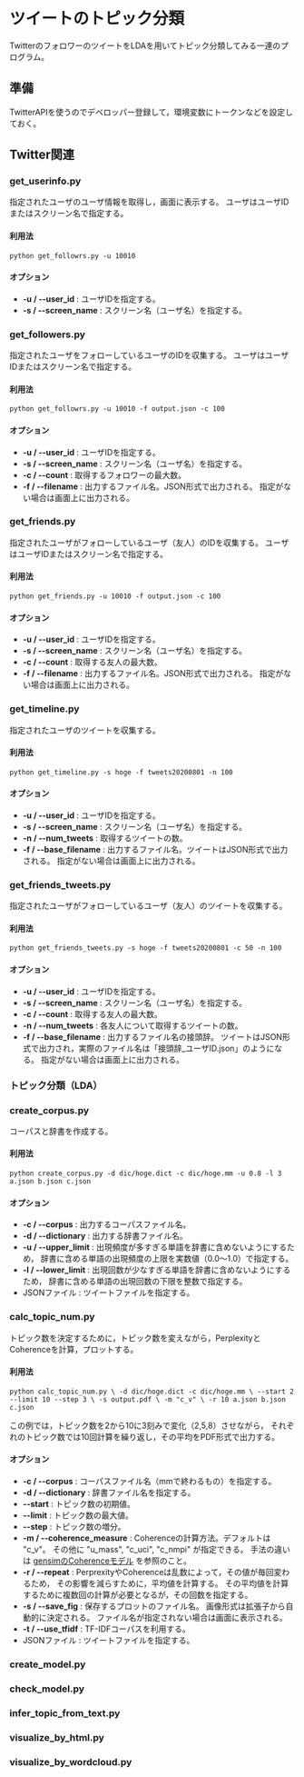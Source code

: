 # ツイートのトピック分類

TwitterのフォロワーのツイートをLDAを用いてトピック分類してみる一連のプログラム。

## 準備

TwitterAPIを使うのでデベロッパー登録して，環境変数にトークンなどを設定しておく。

## Twitter関連

### get_userinfo.py

指定されたユーザのユーザ情報を取得し，画面に表示する。
ユーザはユーザIDまたはスクリーン名で指定する。

#### 利用法

``
python get_followrs.py -u 10010
``

#### オプション

- **-u / --user_id** : ユーザIDを指定する。
- **-s / --screen_name** : スクリーン名（ユーザ名）を指定する。

### get_followers.py

指定されたユーザをフォローしているユーザのIDを収集する。
ユーザはユーザIDまたはスクリーン名で指定する。

#### 利用法

``
python get_followrs.py -u 10010 -f output.json -c 100
``

#### オプション

- **-u / --user_id** : ユーザIDを指定する。
- **-s / --screen_name** : スクリーン名（ユーザ名）を指定する。
- **-c / --count** : 取得するフォロワーの最大数。
- **-f / --filename** : 出力するファイル名。JSON形式で出力される。
指定がない場合は画面上に出力される。

### get_friends.py

指定されたユーザがフォローしているユーザ（友人）のIDを収集する。
ユーザはユーザIDまたはスクリーン名で指定する。

#### 利用法

``
python get_friends.py -u 10010 -f output.json -c 100
``

#### オプション

- **-u / --user_id** : ユーザIDを指定する。
- **-s / --screen_name** : スクリーン名（ユーザ名）を指定する。
- **-c / --count** : 取得する友人の最大数。
- **-f / --filename** : 出力するファイル名。JSON形式で出力される。
指定がない場合は画面上に出力される。

### get_timeline.py

指定されたユーザのツイートを収集する。

#### 利用法

``
python get_timeline.py -s hoge -f tweets20200801 -n 100
``

#### オプション

- **-u / --user_id** : ユーザIDを指定する。
- **-s / --screen_name** : スクリーン名（ユーザ名）を指定する。
- **-n / --num_tweets** : 取得するツイートの数。
- **-f / --base_filename** : 出力するファイル名。ツイートはJSON形式で出力される。
指定がない場合は画面上に出力される。

### get_friends_tweets.py

指定されたユーザがフォローしているユーザ（友人）のツイートを収集する。

#### 利用法

``
python get_friends_tweets.py -s hoge -f tweets20200801 -c 50 -n 100
``

#### オプション

- **-u / --user_id** : ユーザIDを指定する。
- **-s / --screen_name** : スクリーン名（ユーザ名）を指定する。
- **-c / --count** : 取得する友人の最大数。
- **-n / --num_tweets** : 各友人について取得するツイートの数。
- **-f / --base_filename** : 出力するファイル名の接頭辞。
ツイートはJSON形式で出力され，実際のファイル名は「接頭辞_ユーザID.json」のようになる。
指定がない場合は画面上に出力される。

### トピック分類（LDA）

### create_corpus.py

コーパスと辞書を作成する。

#### 利用法

``
python create_corpus.py -d dic/hoge.dict -c dic/hoge.mm -u 0.8 -l 3 a.json b.json c.json
``

#### オプション

- **-c / --corpus** : 出力するコーパスファイル名。
- **-d / --dictionary** : 出力する辞書ファイル名。
- **-u / --upper_limit** : 出現頻度が多すぎる単語を辞書に含めないようにするため，
辞書に含める単語の出現頻度の上限を実数値（0.0〜1.0）で指定する。
- **-l / --lower_limit** : 出現回数が少なすぎる単語を辞書に含めないようにするため，
辞書に含める単語の出現回数の下限を整数で指定する。
- JSONファイル : ツイートファイルを指定する。

### calc_topic_num.py

トピック数を決定するために，トピック数を変えながら，PerplexityとCoherenceを計算，プロットする。

#### 利用法

``
python calc_topic_num.py \
    -d dic/hoge.dict -c dic/hoge.mm \
    --start 2 --limit 10 --step 3 \
    -s output.pdf \
    -m "c_v" \
    -r 10
    a.json b.json c.json
``

この例では，トピック数を2から10に3刻みで変化（2,5,8）させながら，
それぞれのトピック数では10回計算を繰り返し，その平均をPDF形式で出力する。

#### オプション

- **-c / --corpus** : コーパスファイル名（mmで終わるもの）を指定する。
- **-d / --dictionary** : 辞書ファイル名を指定する。
- **--start** : トピック数の初期値。
- **--limit** : トピック数の最大値。
- **--step** : トピック数の増分。
- **-m / --coherence_measure** : Coherenceの計算方法。デフォルトは "c_v"。
その他に "u_mass", "c_uci", "c_nmpi" が指定できる。
手法の違いは
[gensimのCoherenceモデル](https://radimrehurek.com/gensim/models/coherencemodel.html) を参照のこと。
- **-r / --repeat** : PerprexityやCoherenceは乱数によって，その値が毎回変わるため，
その影響を減らすために，平均値を計算する。
その平均値を計算するために複数回の計算が必要となるが，その回数を指定する。
- **-s / --save_fig** : 保存するプロットのファイル名。
画像形式は拡張子から自動的に決定される。
ファイル名が指定されない場合は画面に表示される。
- **-t / --use_tfidf** : TF-IDFコーパスを利用する。
- JSONファイル : ツイートファイルを指定する。

### create_model.py

### check_model.py

### infer_topic_from_text.py

### visualize_by_html.py

### visualize_by_wordcloud.py

